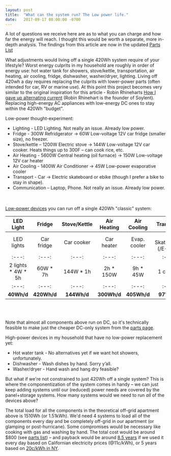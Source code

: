 ```yaml
---
layout: post
title:  "What can the system run? The Low power life."
date:   2017-09-17 08:00:00 -0700
---
```



A lot of questions we receive here are as to what you can charge and how far the energy will reach. I thought this would be worth a separate, more in-depth analysis. The findings from this article are now in the updated <a onclick="ga('send', 'event', 'AffLink', 'clicked', 'Same Page');" href="/parts.html" target="_blank">Parts List</a>

What adjustments would living off a single 420Wh system require of your lifestyle?
Worst energy culprits in my household are roughly in order of energy use: hot water tank for showers, stove/kettle, transportation, air heating, air cooling, fridge, dishwasher, washer/dryer, lighting. Living off 420wh a day requires replacing the culprits with lower-power parts (often intended for car, RV or marine use). At this point this project becomes very similar to the original inspiration for this article - Robin Rhineharts <a href="https://arstechnica.com/gadgets/2015/08/op-ed-how-i-gave-up-alternating-current/" target="_blank">How I gave up alternating current</a> (Robin Rhinehart is the founder of Soylent). Replacing high-energy AC appliances with low-energy DC ones to stay within the 420Wh "budget".


Low-power thought-experiment:
* Lighting - LED Lighting. Not really an issue. Already low power.
* Fridge - 300W Refridgerator -> 60W Low-voltage 12V car fridge (smaller size), no freezer.
* Stove/kettle – 1200W Electric stove -> 144W Low-voltage 12V car cooker. Heats things up to 300F – can cook rice, etc.
* Air Heating - 5600W Central heating (oil furnace) -> 150W Low-voltage 12V car heater
* Air Cooling - 1400W Air Conditioner -> 45W Low-power evaporative cooler
* Transport - Car -> Electric skateboard or ebike (though I prefer a bike to stay in shape).
* Communication – Laptop, Phone. Not really an issue. Already low power.


<br><br>
<a href="/parts.html">Low-power devices</a> you can run off a single 420Wh "classic" system:

LED Light | Fridge | Stove/Kettle | Air Heating | Air Cooling | Transport | Communication
:---:|:---:|:---:|:---:|:---:|:---:|:---:
LED lights | Car fridge | Car cooker | Car heater | Evap. cooler | E-Skateboard (/E-Bike) | MacBook Air, iPhone
:---:|:---:|:---:|:---:|:---:|:---:|:---:
2 lights * 4W * 5h | 60W * 7h | 144W * 1h | 2h * 150W | 9h * 45W |  1 charge | 1 charge each
:---:|:---:|:---:|:---:|:---:|:---:|:---:
<b>40Wh/d</b> | <b>420Wh/d</b> |  <b>144Wh/d</b> | <b>300Wh/d</b>	| <b>405Wh/d</b> | <b>97Wh/d</b> | <b>67Wh/d+10Wh/d</b>

<br><br>

Note that almost all components above run on DC, so it's technically feasible to make just the cheaper DC-only system from the <a onclick="ga('send', 'event', 'AffLink', 'clicked', 'Same Page');" href="/parts.html">parts page</a>.

High-power devices in my household that have no low-power replacement yet:
* Hot water tank - No alternatives yet if we want hot showers, unfortunately.
* Dishwasher - Wash dishes by hand. Sorry y’all. 
* Washer/dryer - Hand wash and hang dry feasible? 

But what if we're not constrained to just 420Wh off a single system? This is where the componentization of the system comes in handy – we can just keep adding systems until our (reduced) power needs are covered by the panel+storage systems. How many systems would we need to run <i>all</i> of the devices above?

The total load for all the components in the theoretical off-grid apartment above is 1510Wh (or 1.51kWh). We'd need 4 systems to load all of the components every day and be completely off-grid in our apartment (or glamping or post-hurricane). Some compromises would be necessary like cooking with gas and washing by hand. The total cost would be around $800 (see <a onclick="ga('send', 'event', 'AffLink', 'clicked', 'Same Page');" href="/parts.html" target="_blank"> parts list</a>) – and payback would be around <a href="/2017/02/12/Financial-Payback.html" target="_blank"> 8.5 years</a> if we used it every day based on Californian electricity prices (@11c/kWh), or 5 years based on <a href="https://www.bls.gov/regions/new-york-new-jersey/news-release/averageenergyprices_newyorkarea.htm" target="_blank">20c/kWh in NY</a>.
